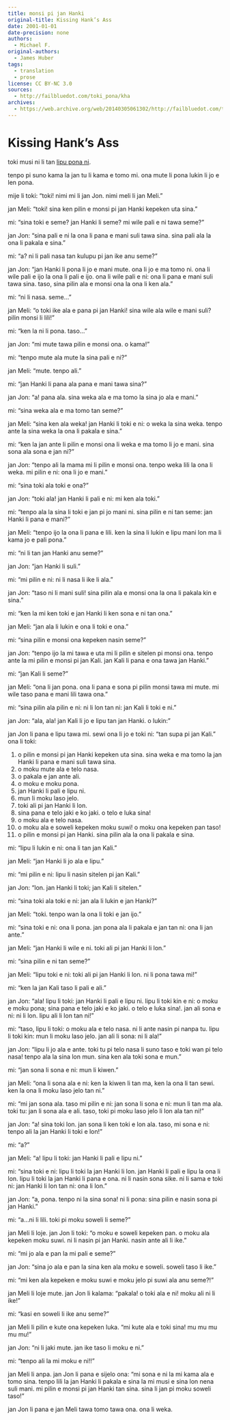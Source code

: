 ```yaml
---
title: monsi pi jan Hanki
original-title: Kissing Hank’s Ass
date: 2001-01-01
date-precision: none
authors:
  - Michael F.
original-authors:
  - James Huber
tags:
  - translation
  - prose
license: CC BY-NC 3.0
sources:
  - http://failbluedot.com/toki_pona/kha
archives:
  - https://web.archive.org/web/20140305061302/http://failbluedot.com/toki_pona/kha
---
```


# Kissing Hank’s Ass

toki musi ni li tan [lipu pona ni](https://web.archive.org/web/20140731090716/http://www.jhuger.com/kissing-hanks-ass).

tenpo pi suno kama la jan tu li kama e tomo mi. ona mute li pona lukin li jo e len pona.

mije li toki: “toki! nimi mi li jan Jon. nimi meli li jan Meli.”

jan Meli: “toki! sina ken pilin e monsi pi jan Hanki kepeken uta sina.”

mi: “sina toki e seme? jan Hanki li seme? mi wile pali e ni tawa seme?”

jan Jon: “sina pali e ni la ona li pana e mani suli tawa sina. sina pali ala la ona li pakala e sina.”

mi: “a? ni li pali nasa tan kulupu pi jan ike anu seme?”

jan Jon: “jan Hanki li pona li jo e mani mute. ona li jo e ma tomo ni. ona li wile pali e ijo la ona li pali e ijo. ona li wile pali e ni: ona li pana e mani suli tawa sina. taso, sina pilin ala e monsi ona la ona li ken ala.”

mi: “ni li nasa. seme…”

jan Meli: “o toki ike ala e pana pi jan Hanki! sina wile ala wile e mani suli? pilin monsi li lili!”

mi: “ken la ni li pona. taso…”

jan Jon: “mi mute tawa pilin e monsi ona. o kama!”

mi: “tenpo mute ala mute la sina pali e ni?”

jan Meli: “mute. tenpo ali.”

mi: “jan Hanki li pana ala pana e mani tawa sina?”

jan Jon: “a! pana ala. sina weka ala e ma tomo la sina jo ala e mani.”

mi: “sina weka ala e ma tomo tan seme?”

jan Meli: “sina ken ala weka! jan Hanki li toki e ni: o weka la sina weka. tenpo ante la sina weka la ona li pakala e sina.”

mi: “ken la jan ante li pilin e monsi ona li weka e ma tomo li jo e mani. sina sona ala sona e jan ni?”

jan Jon: “tenpo ali la mama mi li pilin e monsi ona. tenpo weka lili la ona li weka. mi pilin e ni: ona li jo e mani.”

mi: “sina toki ala toki e ona?”

jan Jon: “toki ala! jan Hanki li pali e ni: mi ken ala toki.”

mi: “tenpo ala la sina li toki e jan pi jo mani ni. sina pilin e ni tan seme: jan Hanki li pana e mani?”

jan Meli: “tenpo ijo la ona li pana e lili. ken la sina li lukin e lipu mani lon ma li kama jo e pali pona.”

mi: “ni li tan jan Hanki anu seme?”

jan Jon: “jan Hanki li suli.”

mi: “mi pilin e ni: ni li nasa li ike li ala.”

jan Jon: “taso ni li mani suli! sina pilin ala e monsi ona la ona li pakala kin e sina.”

mi: “ken la mi ken toki e jan Hanki li ken sona e ni tan ona.”

jan Meli: “jan ala li lukin e ona li toki e ona.”

mi: “sina pilin e monsi ona kepeken nasin seme?”

jan Jon: “tenpo ijo la mi tawa e uta mi li pilin e sitelen pi monsi ona. tenpo ante la mi pilin e monsi pi jan Kali. jan Kali li pana e ona tawa jan Hanki.”

mi: “jan Kali li seme?”

jan Meli: “ona li jan pona. ona li pana e sona pi pilin monsi tawa mi mute. mi wile taso pana e mani lili tawa ona.”

mi: “sina pilin ala pilin e ni: ni li lon tan ni: jan Kali li toki e ni.”

jan Jon: “ala, ala! jan Kali li jo e lipu tan jan Hanki. o lukin:”

jan Jon li pana e lipu tawa mi. sewi ona li jo e toki ni: “tan supa pi jan Kali.” ona li toki:

1. o pilin e monsi pi jan Hanki kepeken uta sina. sina weka e ma tomo la jan Hanki li pana e mani suli tawa sina.
2. o moku mute ala e telo nasa.
3. o pakala e jan ante ali.
4. o moku e moku pona.
5. jan Hanki li pali e lipu ni.
6. mun li moku laso jelo.
7. toki ali pi jan Hanki li lon.
8. sina pana e telo jaki e ko jaki. o telo e luka sina!
9. o moku ala e telo nasa.
10. o moku ala e soweli kepeken moku suwi! o moku ona kepeken pan taso!
11. o pilin e monsi pi jan Hanki. sina pilin ala la ona li pakala e sina.

mi: “lipu li lukin e ni: ona li tan jan Kali.”

jan Meli: “jan Hanki li jo ala e lipu.”

mi: “mi pilin e ni: lipu li nasin sitelen pi jan Kali.”

jan Jon: “lon. jan Hanki li toki; jan Kali li sitelen.”

mi: “sina toki ala toki e ni: jan ala li lukin e jan Hanki?”

jan Meli: “toki. tenpo wan la ona li toki e jan ijo.”

mi: “sina toki e ni: ona li pona. jan pona ala li pakala e jan tan ni: ona li jan ante.”

jan Meli: “jan Hanki li wile e ni. toki ali pi jan Hanki li lon.”

mi: “sina pilin e ni tan seme?”

jan Meli: “lipu toki e ni: toki ali pi jan Hanki li lon. ni li pona tawa mi!”

mi: “ken la jan Kali taso li pali e ali.”

jan Jon: “ala! lipu li toki: jan Hanki li pali e lipu ni. lipu li toki kin e ni: o moku e moku pona; sina pana e telo jaki e ko jaki. o telo e luka sina!. jan ali sona e ni: ni li lon. lipu ali li lon tan ni!”

mi: “taso, lipu li toki: o moku ala e telo nasa. ni li ante nasin pi nanpa tu. lipu li toki kin: mun li moku laso jelo. jan ali li sona: ni li ala!”

jan Jon: “lipu li jo ala e ante. toki tu pi telo nasa li suno taso e toki wan pi telo nasa! tenpo ala la sina lon mun. sina ken ala toki sona e mun.”

mi: “jan sona li sona e ni: mun li kiwen.”

jan Meli: “ona li sona ala e ni: ken la kiwen li tan ma, ken la ona li tan sewi. ken la ona li moku laso jelo tan ni.”

mi: “mi jan sona ala. taso mi pilin e ni: jan sona li sona e ni: mun li tan ma ala. toki tu: jan li sona ala e ali. taso, toki pi moku laso jelo li lon ala tan ni!”

jan Jon: “a! sina toki lon. jan sona li ken toki e lon ala. taso, mi sona e ni: tenpo ali la jan Hanki li toki e lon!”

mi: “a?”

jan Meli: “a! lipu li toki: jan Hanki li pali e lipu ni.”

mi: “sina toki e ni: lipu li toki la jan Hanki li lon. jan Hanki li pali e lipu la ona li lon. lipu li toki la jan Hanki li pana e ona. ni li nasin sona sike. ni li sama e toki ni: jan Hanki li lon tan ni: ona li lon.”

jan Jon: “a, pona. tenpo ni la sina sona! ni li pona: sina pilin e nasin sona pi jan Hanki.”

mi: “a…ni li lili. toki pi moku soweli li seme?”

jan Meli li loje. jan Jon li toki: “o moku e soweli kepeken pan. o moku ala kepeken moku suwi. ni li nasin pi jan Hanki. nasin ante ali li ike.”

mi: “mi jo ala e pan la mi pali e seme?”

jan Jon: “sina jo ala e pan la sina ken ala moku e soweli. soweli taso li ike.”

mi: “mi ken ala kepeken e moku suwi e moku jelo pi suwi ala anu seme?!”

jan Meli li loje mute. jan Jon li kalama: “pakala! o toki ala e ni! moku ali ni li ike!”

mi: “kasi en soweli li ike anu seme?”

jan Meli li pilin e kute ona kepeken luka. “mi kute ala e toki sina! mu mu mu mu mu!”

jan Jon: “ni li jaki mute. jan ike taso li moku e ni.”

mi: “tenpo ali la mi moku e ni!!”

jan Meli li anpa. jan Jon li pana e sijelo ona: “mi sona e ni la mi kama ala e tomo sina. tenpo lili la jan Hanki li pakala e sina la mi musi e sina lon nena suli mani. mi pilin e monsi pi jan Hanki tan sina. sina li jan pi moku soweli taso!”

jan Jon li pana e jan Meli tawa tomo tawa ona. ona li weka.
